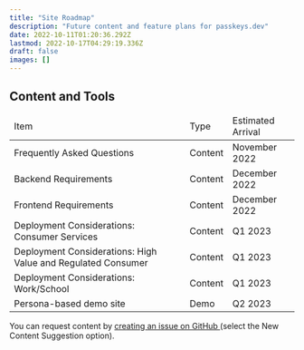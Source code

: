 ```yaml
---
title: "Site Roadmap"
description: "Future content and feature plans for passkeys.dev"
date: 2022-10-11T01:20:36.292Z
lastmod: 2022-10-17T04:29:19.336Z
draft: false
images: []
---
```


## Content and Tools

<div class="table-responsive mb-5">
    <table class="table table-striped">
        <thead>
            <tr class="fw-bold">
                <td>Item</td>
                <td>Type</td>
                <td class="text-center">Estimated Arrival</td>
            </tr>
        </thead>
        <tr>
            <td>Frequently Asked Questions</td>
            <td>Content</td>
            <td class="text-center">November 2022 <a href="https://github.com/passkeydeveloper/passkeys.dev/issues/48" target="_blank"><i class="bi bi-github"></i></a></td>
        </tr>
        <tr>
            <td>Backend Requirements</td>
            <td>Content</td>
            <td class="text-center">December 2022</td>
        </tr>
        <tr>
            <td>Frontend Requirements</td>
            <td>Content</td>
            <td class="text-center">December 2022</td>
        </tr>
        <tr>
            <td>Deployment Considerations: Consumer Services</td>
            <td>Content</td>
            <td class="text-center">Q1 2023</td>
        </tr>
        <tr>
            <td>Deployment Considerations: High Value and Regulated Consumer</td>
            <td>Content</td>
            <td class="text-center">Q1 2023</td>
        </tr>
        <tr>
            <td>Deployment Considerations: Work/School</td>
            <td>Content</td>
            <td class="text-center">Q1 2023</td>
        </tr>
        <tr>
            <td>Persona-based demo site</td>
            <td>Demo</td>
            <td class="text-center">Q2 2023</td>
        </tr>
    </table>
</div>

You can request content by [creating an issue on GitHub <i class="bi bi-github"></i>](https://github.com/passkeydeveloper/passkeys.dev/issues/new/choose) (select the New Content Suggestion option).
